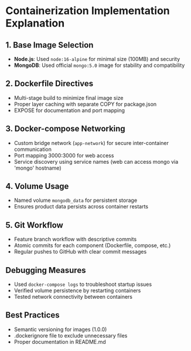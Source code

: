# Containerization Implementation Explanation

## 1. Base Image Selection
- **Node.js**: Used `node:16-alpine` for minimal size (100MB) and security
- **MongoDB**: Used official `mongo:5.0` image for stability and compatibility

## 2. Dockerfile Directives
- Multi-stage build to minimize final image size
- Proper layer caching with separate COPY for package.json
- EXPOSE for documentation and port mapping

## 3. Docker-compose Networking
- Custom bridge network (`app-network`) for secure inter-container communication
- Port mapping 3000:3000 for web access
- Service discovery using service names (web can access mongo via 'mongo' hostname)

## 4. Volume Usage
- Named volume `mongodb_data` for persistent storage
- Ensures product data persists across container restarts

## 5. Git Workflow
- Feature branch workflow with descriptive commits
- Atomic commits for each component (Dockerfile, compose, etc.)
- Regular pushes to GitHub with clear commit messages

## Debugging Measures
- Used `docker-compose logs` to troubleshoot startup issues
- Verified volume persistence by restarting containers
- Tested network connectivity between containers

## Best Practices
- Semantic versioning for images (1.0.0)
- .dockerignore file to exclude unnecessary files
- Proper documentation in README.md